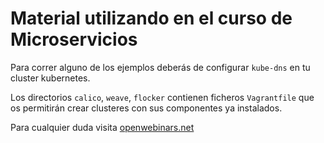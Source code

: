 
# Material utilizando en el curso de Microservicios

Para correr alguno de los ejemplos deberás de configurar `kube-dns` en tu cluster
kubernetes.

Los directorios `calico`, `weave`, `flocker` contienen ficheros `Vagrantfile` que os permitirán
crear clusteres con sus componentes ya instalados.

Para cualquier duda visita [openwebinars.net](openwebinars.net)
